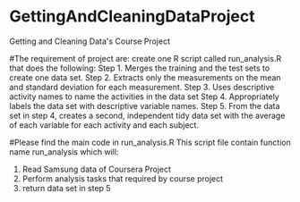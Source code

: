 # GettingAndCleaningDataProject
Getting and Cleaning Data's Course Project

#The requirement of project are:
create one R script called run_analysis.R that does the following: 
Step 1. Merges the training and the test sets to create one data set.
Step 2. Extracts only the measurements on the mean and standard deviation for each measurement. 
Step 3. Uses descriptive activity names to name the activities in the data set
Step 4. Appropriately labels the data set with descriptive variable names. 
Step 5. From the data set in step 4, creates a second, independent tidy data set with the average of each variable for each activity and each subject.



#Please find the main code in run_analysis.R
This script file contain function name run_analysis which will:
1. Read Samsung data of Coursera Project
2. Perform analysis tasks that required by course project
3. return data set in step 5
